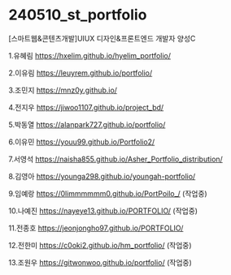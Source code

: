 # 240510_st_portfolio
[스마트웹&콘텐츠개발]UIUX 디자인&프론트엔드 개발자 양성C

1.유혜림 https://hxelim.github.io/hyelim_portfolio/

2.이유림 https://leuyrem.github.io/portfolio/

3.조민지 https://mnz0y.github.io/

4.전지우 https://jiwoo1107.github.io/project_bd/

5.박동열 https://alanpark727.github.io/portfolio/

6.이유민 https://youu99.github.io/Portfolio2/ 

7.서영석 https://naisha855.github.io/Asher_Portfolio_distribution/

8.김영아 https://younga298.github.io/youngah-portfolio/

9.임예랑 https://0limmmmmm0.github.io/PortPoilo_/ (작업중)

10.나예진 https://nayeye13.github.io/PORTFOLIO/ (작업중)

11.전종호 https://jeonjongho97.github.io/PORTFOLIO/

12.전한미 https://c0oki2.github.io/hm_portfolio/ (작업중)

13.조원우 https://gitwonwoo.github.io/portfolio/ (작업중)